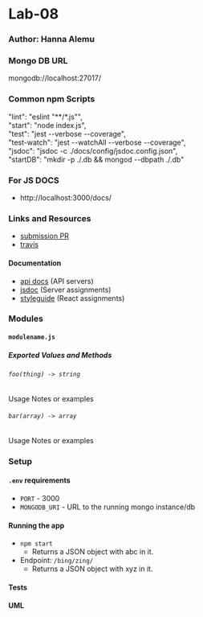 # Lab-08

### Author: Hanna Alemu

### Mongo DB URL

mongodb://localhost:27017/

### Common npm Scripts
 "lint": "eslint \"**/*.js\"",  
   "start": "node index.js",  
   "test": "jest --verbose --coverage",  
   "test-watch": "jest --watchAll --verbose --coverage",  
   "jsdoc": "jsdoc -c ./docs/config/jsdoc.config.json",  
   "startDB": "mkdir -p ./.db && mongod --dbpath ./.db"

### For JS DOCS
* http://localhost:3000/docs/


### Links and Resources
* [submission PR](http://xyz.com)
* [travis](http://xyz.com)

#### Documentation
* [api docs](http://xyz.com) (API servers)
* [jsdoc](http://xyz.com) (Server assignments)
* [styleguide](http://xyz.com) (React assignments)

### Modules
#### `modulename.js`
##### Exported Values and Methods

###### `foo(thing) -> string`
Usage Notes or examples

###### `bar(array) -> array`
Usage Notes or examples

### Setup
#### `.env` requirements
* `PORT` - 3000
* `MONGODB_URI` - URL to the running mongo instance/db

#### Running the app
* `npm start`
  * Returns a JSON object with abc in it.
* Endpoint: `/bing/zing/`
  * Returns a JSON object with xyz in it.
  
#### Tests


#### UML
